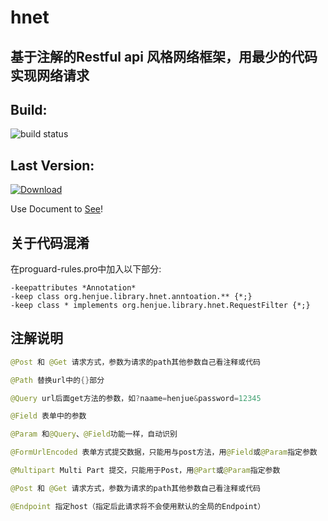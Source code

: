 # hnet
## 基于注解的Restful api 风格网络框架，用最少的代码实现网络请求


## Build:
![build status](https://travis-ci.org/henjue/hnet.svg?branch=master)

## Last Version:
[ ![Download](https://api.bintray.com/packages/henjue/maven/hnet/images/download.svg) ](https://bintray.com/henjue/maven/hnet/_latestVersion)

Use Document to [See](http://www.j99.so/2015/07/12/HNet-Android-Fast-Network-Framework-HNet-Android-%E7%BD%91%E7%BB%9C%E5%BF%AB%E9%80%9F%E5%BC%80%E5%8F%91%E6%A1%86%E6%9E%B6%E4%BD%BF%E7%94%A8%E6%95%99%E7%A8%8B/)!

## 关于代码混淆
在proguard-rules.pro中加入以下部分:

```
-keepattributes *Annotation*
-keep class org.henjue.library.hnet.anntoation.** {*;}
-keep class * implements org.henjue.library.hnet.RequestFilter {*;}
```

## 注解说明
```java
@Post 和 @Get 请求方式，参数为请求的path其他参数自己看注释或代码
```
```java
@Path 替换url中的{}部分
```
```java
@Query url后面get方法的参数，如?naame=henjue&password=12345
```
```java
@Field 表单中的参数
```
```java
@Param 和@Query、@Field功能一样，自动识别
```
```java
@FormUrlEncoded 表单方式提交数据，只能用与post方法，用@Field或@Param指定参数
```
```java
@Multipart Multi Part 提交，只能用于Post，用@Part或@Param指定参数
```
```java
@Post 和 @Get 请求方式，参数为请求的path其他参数自己看注释或代码
```
```java
@Endpoint 指定host（指定后此请求将不会使用默认的全局的Endpoint）
```
